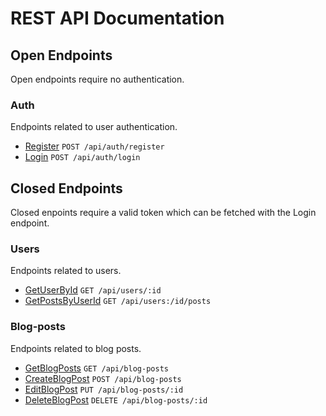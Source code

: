 # REST API Documentation

## Open Endpoints
Open endpoints require no authentication.

### Auth
Endpoints related to user authentication.
- [Register](auth/Register.md) `POST /api/auth/register`
- [Login](auth/Login.md) `POST /api/auth/login`

## Closed Endpoints
Closed enpoints require a valid token which can be fetched with the Login endpoint.

### Users
Endpoints related to users.
- [GetUserById](blog-posts/GetUserById.md) `GET /api/users/:id`
- [GetPostsByUserId](blog-posts/GetPostsByUserId.md) `GET /api/users:/id/posts`

### Blog-posts
Endpoints related to blog posts.
- [GetBlogPosts](blog-posts/GetBlogPosts.md) `GET /api/blog-posts`
- [CreateBlogPost](blog-posts/CreateBlogPost.md) `POST /api/blog-posts`
- [EditBlogPost](blog-posts/EditBlogPost.md) `PUT /api/blog-posts/:id`
- [DeleteBlogPost](blog-posts/DeleteBlogPost.md) `DELETE /api/blog-posts/:id`